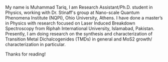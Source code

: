 My name is Muhammad Tariq, I am Research Assistant/Ph.D. student in Physics, working with Dr. Stinaff's group at Nano-scale Quantum Phenomena Institute (NQPI), Ohio University, Athens. I have done a master’s in Physics with research focused on Laser Induced Breakdown Spectroscopy from Riphah International University, Islamabad, Pakistan. Presently, I am doing research on the synthesis and characterization of Transition Metal Dichalcogenides (TMDs) in general and MoS2 growth/ characterization in particular.

Thanks for reading!
